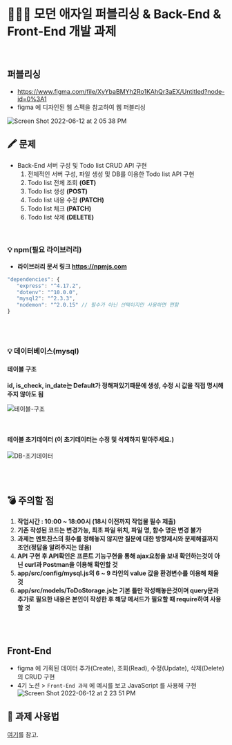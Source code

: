 # 👨🏻‍💻 모던 애자일 퍼블리싱 & Back-End & Front-End 개발 과제

<br>

## 퍼블리싱 

- https://www.figma.com/file/XyYbaBMYh2Ro1KAhQr3aEX/Untitled?node-id=0%3A1
- figma 에 디자인된 웹 스펙을 참고하여 웹 퍼블리싱

![Screen Shot 2022-06-12 at 2 05 38 PM](https://user-images.githubusercontent.com/69745441/173215393-612d9657-18ef-420b-81bd-7133aa04a29d.png)


## 🖍 문제

- Back-End 서버 구성 및 Todo list CRUD API 구현
  1.  전체적인 서버 구성, 파일 생성 및 DB를 이용한 Todo list API 구현
  2.  Todo list 전체 조회 **(GET)**
  3.  Todo list 생성 **(POST)**
  4.  Todo list 내용 수정 **(PATCH)**
  5.  Todo list 체크 **(PATCH)**
  6.  Todo list 삭제 **(DELETE)**

<br>

### 💡 npm(필요 라이브러리)
- **라이브러리 문서 링크 https://npmjs.com**

```js
"dependencies": {
   "express": "^4.17.2",
   "dotenv": "^10.0.0",
   "mysql2": "^2.3.3",
   "nodemon": "^2.0.15" // 필수가 아닌 선택이지만 사용하면 편함
}
```

<br>
<br>

### 💡 데이터베이스(mysql)

#### 테이블 구조

**id, is_check, in_date는 Default가 정해져있기때문에 생성, 수정 시 값을 직접 명시해주지 않아도 됨**

![테이블-구조](https://user-images.githubusercontent.com/78959175/171580620-7444f6ba-80e7-4572-8a34-d6e2083c933a.png)

<br>

#### 테이블 초기데이터 (이 초기데이터는 수정 및 삭제하지 말아주세요.)

![DB-초기데이터](https://user-images.githubusercontent.com/78959175/171580544-71cfb2c2-ac1a-4cbd-ab83-bf3885610312.png)

<br>
<br>

## 💣 주의할 점

1. **작업시간 : 10:00 ~ 18:00시  (18시 이전까지 작업물 필수 제출)**
2. **기존 작성된 코드는 변경가능, 최초 파일 위치, 파일 명, 함수 명은 변경 불가**
3. **과제는 멘토찬스의 횟수를 정해놓지 않지만 질문에 대한 방향제시와 문제해결까지 조언(정답을 알려주지는 않음)**
4. **API 구현 후 API확인은 프론트 기능구현을 통해 ajax요청을 보내 확인하는것이 아닌 curl과 Postman을 이용해 확인할 것**
5. **app/src/config/mysql.js의 6 ~ 9 라인의 value 값을 환경변수를 이용해 채울 것**
6. **app/src/models/ToDoStorage.js는 기본 틀만 작성해놓은것이며 query문과 추가로 필요한 내용은 본인이 작성한 후 해당 메서드가 필요할 때 require하여 사용할 것**

<br>
<br>

## Front-End
- figma 에 기획된 데이터 추가(Create), 조회(Read), 수정(Update), 삭제(Delete) 의 CRUD 구현
- 4기 노션 > `Front-End 과제` 에 예시를 보고 JavaScript 를 사용해 구현
![Screen Shot 2022-06-12 at 2 23 51 PM](https://user-images.githubusercontent.com/69745441/173217033-2f095086-1461-436b-8e54-750fbd3029c5.png)


## 📝 과제 사용법

[여기](https://youtu.be/Lhp3r_V7emY)를 참고.

<br>
